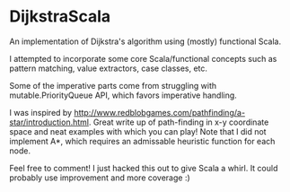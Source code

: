 # DijkstraScala

An implementation of Dijkstra's algorithm using (mostly) functional Scala.

I attempted to incorporate some core Scala/functional concepts such as pattern matching, value extractors, case classes, etc.

Some of the imperative parts come from struggling with mutable.PriorityQueue API, which favors imperative handling.

I was inspired by http://www.redblobgames.com/pathfinding/a-star/introduction.html. Great write up of path-finding in x-y coordinate space and neat examples with which you can play!
Note that I did not implement A*, which requires an admissable heuristic function for each node.

Feel free to comment! I just hacked this out to give Scala a whirl. It could probably use improvement and more coverage :)
